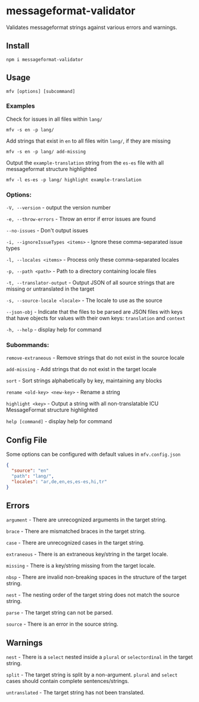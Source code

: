 # messageformat-validator

Validates messageformat strings against various errors and warnings.

## Install

```shell
npm i messageformat-validator
```

## Usage

```shell
mfv [options] [subcommand]
```

### Examples

Check for issues in all files within `lang/`
```shell
mfv -s en -p lang/
```

Add strings that exist in `en` to all files witin `lang/`, if they are missing
```shell
mfv -s en -p lang/ add-missing
```

Output the `example-translation` string from the `es-es` file with all messageformat structure highlighted
```shell
mfv -l es-es -p lang/ highlight example-translation
```

### Options:

`-V, --version` - output the version number
  
`-e, --throw-errors` - Throw an error if error issues are found
  
`--no-issues` - Don't output issues
  
`-i, --ignoreIssueTypes <items>` - Ignore these comma-separated issue types
  
`-l, --locales <items>` - Process only these comma-separated locales
  
`-p, --path <path>` - Path to a directory containing locale files
  
`-t, --translator-output` - Output JSON of all source strings that are missing or untranslated in the target
  
`-s, --source-locale <locale>` - The locale to use as the source

`--json-obj` - Indicate that the files to be parsed are JSON files with keys that have objects for values with their own keys: `translation` and `context`
  
`-h, --help` - display help for command

### Subommands:
  
`remove-extraneous` - Remove strings that do not exist in the source locale
  
`add-missing` - Add strings that do not exist in the target locale

`sort` - Sort strings alphabetically by key, maintaining any blocks
  
`rename <old-key> <new-key>` - Rename a string

`highlight <key>` - Output a string with all non-translatable ICU MessageFormat structure highlighted
  
`help [command]` - display help for command

## Config File

Some options can be configured with default values in `mfv.config.json`
```json
{
  "source": "en"
  "path": "lang/",
  "locales": "ar,de,en,es,es-es,hi,tr"
}
```

## Errors

`argument` - There are unrecognized arguments in the target string.

`brace` - There are mismatched braces in the target string.

`case` - There are unrecognized cases in the target string.

`extraneous` - There is an extraneous key/string in the target locale.

`missing` - There is a key/string missing from the target locale.

`nbsp` - There are invalid non-breaking spaces in the structure of the target string.

`nest` - The nesting order of the target string does not match the source string.

`parse` - The target string can not be parsed.

`source` - There is an error in the source string.

## Warnings

`nest` - There is a `select` nested inside a `plural` or `selectordinal` in the target string.

`split` - The target string is split by a non-argument. `plural` and `select` cases should contain complete sentences/strings.

`untranslated` - The target string has not been translated.
